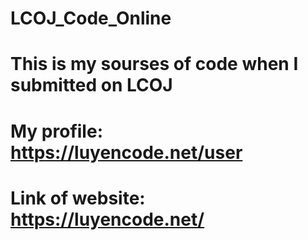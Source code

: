 # LCOJ_Code_Online
# This is my sourses of code when I submitted on LCOJ
# My profile: https://luyencode.net/user
# Link of website: https://luyencode.net/
